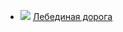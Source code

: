 * ![](/books/adv_history/Мария%20Семенова/Лебединая%20дорога.jpg) [Лебединая дорога](/books/adv_history/Мария%20Семенова/Лебединая%20дорога)